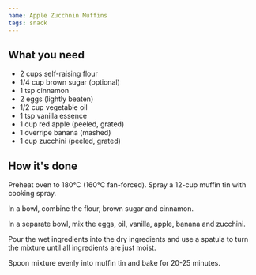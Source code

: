 ```yaml
---
name: Apple Zucchnin Muffins
tags: snack
---
```


## What you need
* 2 cups self-raising flour
* 1/4 cup brown sugar (optional)
* 1 tsp cinnamon
* 2 eggs (lightly beaten)
* 1/2 cup vegetable oil
* 1 tsp vanilla essence
* 1 cup red apple (peeled, grated)
* 1 overripe banana (mashed)
* 1 cup zucchini (peeled, grated)

<!-- break -->

## How it's done

Preheat oven to 180°C (160°C fan-forced). Spray a 12-cup muffin tin with cooking spray.

In a bowl, combine the flour, brown sugar and cinnamon.

In a separate bowl, mix the eggs, oil, vanilla, apple, banana and zucchini.

Pour the wet ingredients into the dry ingredients and use a spatula to turn the mixture until all ingredients are just moist.

Spoon mixture evenly into muffin tin and bake for 20-25 minutes.
